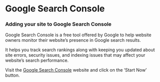 # Google Search Console


### Adding your site to Google Search Console
Google Search Console is a free tool offered by Google to help website owners monitor their website’s presence in Google search results.

It helps you track search rankings along with keeping you updated about site errors, security issues, and indexing issues that may affect your website’s search performance. 

Visit the [Google Search Console](https://search.google.com/search-console/welcome) website and click on the ‘Start Now’ button.